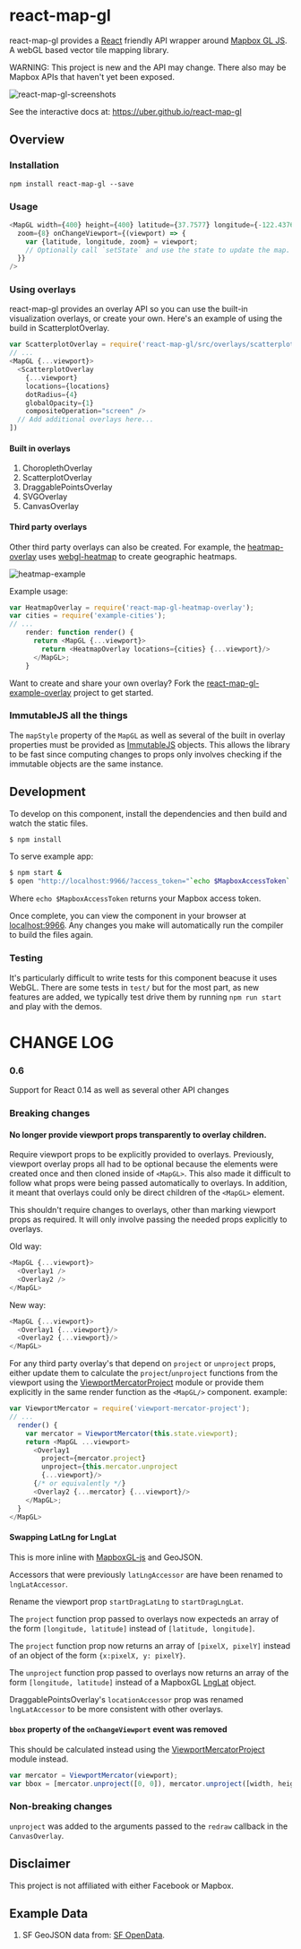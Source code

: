 # react-map-gl

react-map-gl provides a [React](http://facebook.github.io/react/) friendly
API wrapper around [Mapbox GL JS](https://www.mapbox.com/mapbox-gl-js/). A webGL
based vector tile mapping library.

WARNING: This project is new and the API may change. There also may be Mapbox
APIs that haven't yet been exposed.

![react-map-gl-screenshots](https://cloud.githubusercontent.com/assets/499192/11028165/49f41da2-86bc-11e5-85eb-9279621ef971.png)

See the interactive docs at: https://uber.github.io/react-map-gl

## Overview

### Installation

```
npm install react-map-gl --save
```

### Usage

````js
<MapGL width={400} height={400} latitude={37.7577} longitude={-122.4376}
  zoom={8} onChangeViewport={(viewport) => {
    var {latitude, longitude, zoom} = viewport;
    // Optionally call `setState` and use the state to update the map.
  }}
/>
````

### Using overlays

react-map-gl provides an overlay API so you can use the built-in visualization
overlays, or create your own. Here's an example of using the build in
ScatterplotOverlay.

````js
var ScatterplotOverlay = require('react-map-gl/src/overlays/scatterplot.react');
// ...
<MapGL {...viewport}>
  <ScatterplotOverlay
    {...viewport}
    locations={locations}
    dotRadius={4}
    globalOpacity={1}
    compositeOperation="screen" />
  // Add additional overlays here...
])
````

#### Built in overlays

1. ChoroplethOverlay
2. ScatterplotOverlay
3. DraggablePointsOverlay
4. SVGOverlay
5. CanvasOverlay

#### Third party overlays

Other third party overlays can also be created. For example, the
[heatmap-overlay](https://github.com/vicapow/react-map-gl-heatmap-overlay) uses
[webgl-heatmap](https://github.com/vicapow/webgl-heatmap) to create geographic
heatmaps.

![heatmap-example](https://cloud.githubusercontent.com/assets/499192/11028150/33f34640-86bc-11e5-9678-3fa1798394d5.gif)

Example usage:

````js
var HeatmapOverlay = require('react-map-gl-heatmap-overlay');
var cities = require('example-cities');
// ...
    render: function render() {
      return <MapGL {...viewport}>
        return <HeatmapOverlay locations={cities} {...viewport}/>
      </MapGL>;
    }
````

Want to create and share your own overlay? Fork the
[react-map-gl-example-overlay](https://github.com/vicapow/react-map-gl-example-overlay)
project to get started.


### ImmutableJS all the things

The `mapStyle` property of the `MapGL` as well as several of the built in
overlay properties must be provided as
[ImmutableJS](https://facebook.github.io/immutable-js/) objects. This allows
the library to be fast since computing changes to props only involves checking
if the immutable objects are the same instance.


## Development

To develop on this component, install the dependencies and then build and watch
the static files.

```bash
$ npm install
```

To serve example app:

```bash
$ npm start &
$ open "http://localhost:9966/?access_token="`echo $MapboxAccessToken`
```

Where `echo $MapboxAccessToken` returns your Mapbox access token.

Once complete, you can view the component in your browser at
[localhost:9966](http://localhost:9966). Any changes you make will automatically
run the compiler to build the files again.

### Testing

It's particularly difficult to write tests for this component beacuse it uses WebGL. There are some tests in `test/` but for the most part, as new features are added, we typically test drive them by running `npm run start` and play with the demos.

# CHANGE LOG

### 0.6

Support for React 0.14 as well as several other API changes

### Breaking changes

#### No longer provide viewport props transparently to overlay children.

Require viewport props to be explicitly provided to overlays. Previously,
viewport overlay props all had to be optional because the elements were created
once and then cloned inside of `<MapGL>`. This also made it difficult to follow
what props were being passed automatically to overlays. In addition, it meant
that overlays could only be direct children of the `<MapGL>` element.

This shouldn't require changes to overlays, other than marking viewport props
as required. It will only involve passing the needed props explicitly to
overlays.

Old way:

```js
<MapGL {...viewport}>
  <Overlay1 />
  <Overlay2 />
</MapGL>
```

New way:

```js
<MapGL {...viewport}>
  <Overlay1 {...viewport}/>
  <Overlay2 {...viewport}/>
</MapGL>
```

For any third party overlay's that depend on `project` or `unproject` props,
either update them to calculate the `project`/`unproject` functions from the
viewport using the [ViewportMercatorProject](github.com/uber-common/viewport-mercator-project) module or provide them explicitly in the same render function as the
`<MapGL/>` component. example:

```js
var ViewportMercator = require('viewport-mercator-project');
// ...
  render() {
    var mercator = ViewportMercator(this.state.viewport);
    return <MapGL ...viewport>
      <Overlay1
        project={mercator.project}
        unproject={this.mercator.unproject
        {...viewport}/>
      {/* or equivalently */}
      <Overlay2 {...mercator} {...viewport}/>
    </MapGL>;
  }
</MapGL>
```

#### Swapping LatLng for LngLat

This is more inline with
[MapboxGL-js](https://github.com/mapbox/mapbox-gl-js/pull/1433) and GeoJSON.

Accessors that were previously `latLngAccessor` are have been renamed to
`lngLatAccessor`.

Rename the viewport prop `startDragLatLng` to `startDragLngLat`.

The `project` function prop passed to overlays now expecteds an array of
the form `[longitude, latitude]` instead of `[latitude, longitude]`.

The `project` function prop now returns an array of `[pixelX, pixelY]` instead
of an object of the form `{x:pixelX, y: pixelY}`.

The `unproject` function prop passed to overlays now returns an array of
the form `[longitude, latitude]` instead of a MapboxGL
[LngLat](https://www.mapbox.com/mapbox-gl-js/api/#LngLat) object.

DraggablePointsOverlay's `locationAccessor` prop was renamed `lngLatAccessor`
to be more consistent with other overlays.

#### `bbox` property of the `onChangeViewport` event was removed

This should be calculated instead using the [ViewportMercatorProject](github.com/uber-common/viewport-mercator-project) module instead.

```js
var mercator = ViewportMercator(viewport);
var bbox = [mercator.unproject([0, 0]), mercator.unproject([width, height])];
```

### Non-breaking changes

`unproject` was added to the arguments passed to the `redraw` callback in the
`CanvasOverlay`.


## Disclaimer

This project is not affiliated with either Facebook or Mapbox.

## Example Data

1. SF GeoJSON data from: [SF OpenData](http://data.sfgov.org).
